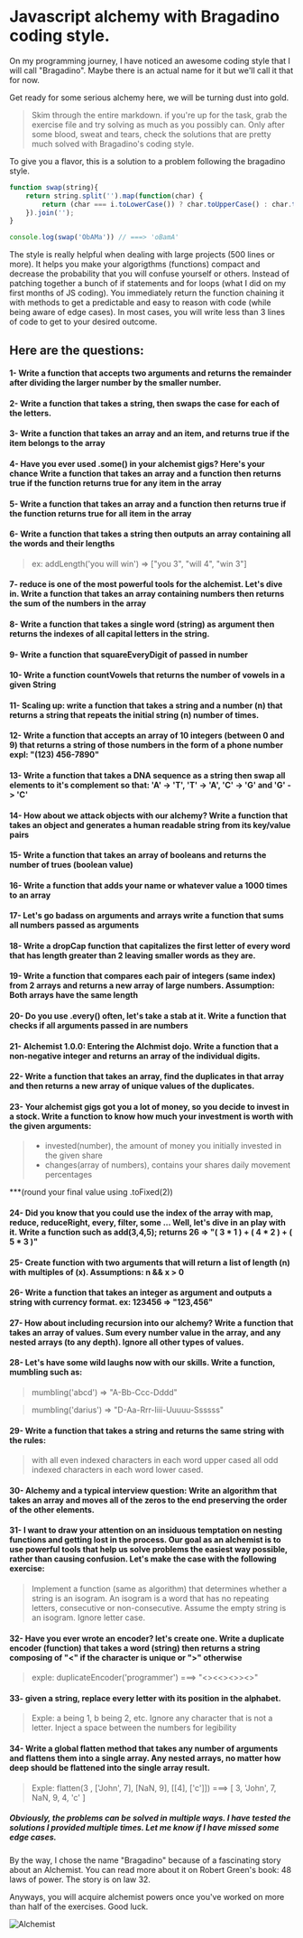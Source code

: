 # Javascript alchemy with Bragadino coding style.

On my programming journey, I have noticed an awesome coding style that I will call "Bragadino". Maybe there is an actual name for it but we'll call it that for now.

Get ready for some serious alchemy here, we will be turning dust into gold.
> Skim through the entire markdown. if you're up for the task, grab the exercise file and try solving as much as you possibly can. Only after some blood, sweat and tears, check the solutions that are pretty much solved with Bragadino's coding style.


To give you a flavor, this is a solution to a problem following the bragadino style.

```Javascript
function swap(string){
	return string.split('').map(function(char) {
		return (char === i.toLowerCase()) ? char.toUpperCase() : char.toLowerCase();
	}).join('');
}

console.log(swap('ObAMa')) // ===> 'oBamA'

```
The style is really helpful when dealing with large projects (500 lines or more). It helps you make your algorigthms (functions) compact and decrease the probability that you will confuse yourself or others. Instead of patching together a bunch of if statements and for loops (what I did on my first months of JS coding). You immediately return the function chaining it with methods to get a predictable and easy to reason with code (while being aware of edge cases). In most cases, you will write less than 3 lines of code to get to your desired outcome.

## Here are the questions:

#### 1- Write a function that accepts two arguments and returns the remainder after dividing the larger number by the smaller number.


#### 2- Write a function that takes a string, then swaps the case for each of the letters.


#### 3- Write a function that takes an array and an item, and returns true if the item belongs to the array


#### 4- Have you ever used .some() in your alchemist gigs? Here's your chance Write a function that takes an array and a function then returns true if the function returns true for any item in the array


#### 5- Write a function that takes an array and a function then returns true if the function returns true for all item in the array


#### 6- Write a function that takes a string then outputs an array containing all the words and their lengths
> ex: addLength('you will win') => ["you 3", "will 4", "win 3"]


#### 7- reduce is one of the most powerful tools for the alchemist. Let's dive in. Write a function that takes an array containing numbers then returns the sum of the numbers in the array 


#### 8- Write a function that takes a single word (string) as argument then returns the indexes of all capital letters in the string.


#### 9- Write a function that squareEveryDigit of passed in number


#### 10- Write a function countVowels that returns the number of vowels in a given String


#### 11- Scaling up: write a function that takes a string and a number (n) that returns a string that repeats the initial string (n) number of times.


#### 12- Write a function that accepts an array of 10 integers (between 0 and 9) that returns a string of those numbers in the form of a phone number expl: "(123) 456-7890"


#### 13- Write a function that takes a DNA sequence as a string then swap all elements to it's complement so that: 'A' -> 'T', 'T' -> 'A', 'C' -> 'G' and 'G' -> 'C'


#### 14- How about we attack objects with our alchemy? Write a function that takes an object and generates a human readable string from its key/value pairs


#### 15- Write a function that takes an array of booleans and returns the number of trues (boolean value)


#### 16- Write a function that adds your name or whatever value a 1000 times to an array


#### 17- Let's go badass on arguments and arrays write a function that sums all numbers passed as arguments


#### 18- Write a dropCap function that capitalizes the first letter of every word that has length greater than 2 leaving smaller words as they are.


#### 19- Write a function that compares each pair of integers (same index) from 2 arrays and returns a new array of large numbers. Assumption: Both arrays have the same length


#### 20- Do you use .every() often, let's take a stab at it. Write a function that checks if all arguments passed in are numbers


#### 21- Alchemist 1.0.0: Entering the Alchmist dojo. Write a function that a non-negative integer and returns an array of the individual digits.


#### 22- Write a function that takes an array, find the duplicates in that array and then returns a new array of unique values of the duplicates.


#### 23- Your alchemist gigs got you a lot of money, so you decide to invest in a stock. Write a function to know how much your investment is worth with the given arguments:
> - invested(number), the amount of money you initially invested in the given share
> - changes(array of numbers), contains your shares daily movement percentages

***(round your final value using .toFixed(2))


#### 24- Did you know that you could use the index of the array with map, reduce, reduceRight, every, filter, some ... Well, let's dive in an play with it. Write a function such as add(3,4,5); returns 26 => "( 3 * 1 ) + ( 4 * 2 ) + ( 5 * 3 )"


#### 25- Create function with two arguments that will return a list of length (n) with multiples of (x). Assumptions: n && x > 0


#### 26- Write a function that takes an integer as argument and outputs a string with currency format. ex: 123456 => "123,456"


#### 27- How about including recursion into our alchemy? Write a function that takes an array of values. Sum every number value in the array, and any nested arrays (to any depth). Ignore all other types of values.


#### 28- Let's have some wild laughs now with our skills. Write a function, mumbling such as:
> mumbling('abcd') => "A-Bb-Ccc-Dddd"

> mumbling('darius') => "D-Aa-Rrr-Iiii-Uuuuu-Ssssss"


#### 29- Write a function that takes a string and returns the same string with the rules:
> with all even indexed characters in each word upper cased
> all odd indexed characters in each word lower cased. 


#### 30- Alchemy and a typical interview question: Write an algorithm that takes an array and moves all of the zeros to the end preserving the order of the other elements.


#### 31- I want to draw your attention on an insiduous temptation on nesting functions and getting lost in the process. Our goal as an alchemist is to use powerful tools that help us solve problems the easiest way possible, rather than causing confusion. Let's make the case with the following exercise:


>Implement a function (same as algorithm) that determines whether a string is an isogram. An isogram is a word that has no repeating letters, consecutive or non-consecutive. Assume the empty string is an isogram. Ignore letter case.


#### 32- Have you ever wrote an encoder? let's create one. Write a duplicate encoder (function) that takes a word (string) then returns a string composing of "<" if the character is unique or ">" otherwise
> exple: duplicateEncoder('programmer') ===> "<><<><>><>"


#### 33- given a string, replace every letter with its position in the alphabet.
> Exple: a being 1, b being 2, etc. Ignore any character that is not a letter.
> Inject a space between the numbers for legibility


#### 34- Write a global flatten method that takes any number of arguments and flattens them into a single array. Any nested arrays, no matter how deep should be flattened into the single array result.
> Exple: flatten(3 , ['John', 7], [NaN, 9], [[4], ['c']]) ===> [ 3, 'John', 7, NaN, 9, 4, 'c' ]


##### Obviously, the problems can be solved in multiple ways. I have tested the solutions I provided multiple times. Let me know if I have missed some edge cases.


By the way, I chose the name "Bragadino" because of a fascinating story about an Alchemist. You can read more about it on Robert Green's book: 48 laws of power. The story is on law 32.

Anyways, you will acquire alchemist powers once you've worked on more than half of the exercises. Good luck.

![Alchemist](http://res.cloudinary.com/masteryoperation/image/upload/v1450834679/alchemist_mtddlh.png)

